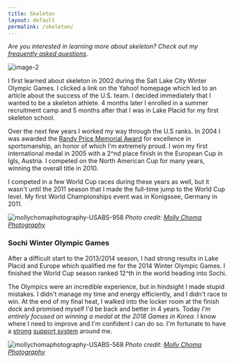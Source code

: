 ```yaml
---
title: Skeleton
layout: default
permalink: /skeleton/
---
```


*Are you interested in learning more about skeleton? Check out my [frequently asked questions](/skeleton/faqs)*.

![image-2](/uploads/image-2.jpg)

I first learned about skeleton in 2002 during the Salt Lake City Winter Olympic Games. I clicked a link on the Yahoo! homepage which led to an article about the success of the U.S. team. I decided immediately that I wanted to be a skeleton athlete. 4 months later I enrolled in a summer recruitment camp and 5 months after that I was in Lake Placid for my first skeleton school.

Over the next few years I worked my way through the U.S ranks. In 2004 I was awarded the [Randy Price Memorial Award](http://www.rpmfund.org) for excellence in sportsmanship, an honor of which I'm extremely proud. I won my first international medal in 2005 with a 2^nd place finish in the European Cup in Igls, Austria. I competed on the North American Cup for many years, winning the overall title in 2010.

I competed in a few World Cup races during these years as well, but it wasn't until the 2011 season that I made the full-time jump to the World Cup level. My first World Championships event was in Konigssee, Germany in 2011.

![mollychomaphotography-USABS-958](/uploads/mollychomaphotography-USABS-958.jpg)
*Photo credit: [Molly Choma Photography](http://www.mollychoma.com)*  

### Sochi Winter Olympic Games
After a difficult start to the 2013/2014 season, I had strong results in Lake Placid and Europe which qualified me for the 2014 Winter Olympic Games. I finished the World Cup season ranked 12^th in the world heading into Sochi.

The Olympics were an incredible experience, but in hindsight I made stupid mistakes. I didn't manage my time and energy efficiently, and I didn't race to win. At the end of my final heat, I walked into the locker room at the finish dock and promised myself I'd be back and better in 4 years. Today *I'm entirely focused on winning a medal at the 2018 Games in Korea*. I know where I need to improve and I'm confident I can do so. I'm  fortunate to have a [strong](http://www.morgantracey.us) [support system](http://www.twitter.com/gmtn) around me.

![mollychomaphotography-USABS-568](/uploads/mollychomaphotography-USABS-568.jpg)
*Photo credit: [Molly Choma Photography](http://www.mollychoma.com)*
